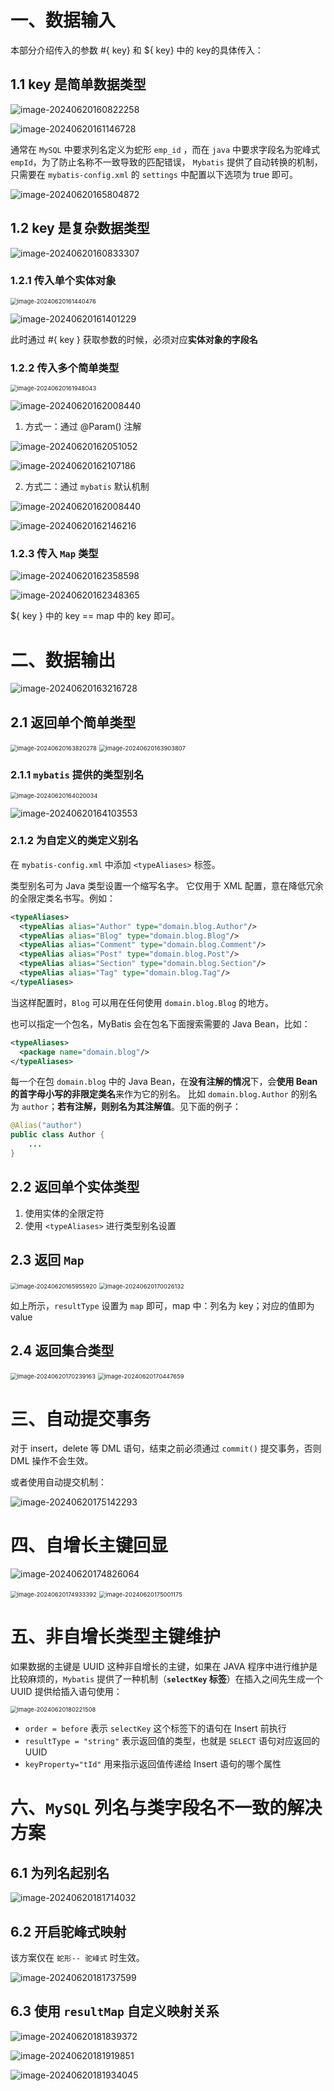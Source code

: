 # 一、数据输入

本部分介绍传入的参数 #{ key} 和 ${ key} 中的 key的具体传入：

## 1.1 key 是简单数据类型

![image-20240620160822258](05.数据输入与输出.assets/image-20240620160822258.png)

![image-20240620161146728](05.数据输入与输出.assets/image-20240620161146728.png)

通常在 `MySQL` 中要求列名定义为蛇形 `emp_id` ，而在 `java` 中要求字段名为驼峰式 `empId`，为了防止名称不一致导致的匹配错误， `Mybatis` 提供了自动转换的机制，只需要在 `mybatis-config.xml` 的  `settings` 中配置以下选项为 true 即可。

![image-20240620165804872](05.数据输入与输出.assets/image-20240620165804872.png)



## 1.2 key 是复杂数据类型

![image-20240620160833307](05.数据输入与输出.assets/image-20240620160833307.png)



### 1.2.1 传入单个实体对象

<img src="05.数据输入与输出.assets/image-20240620161440476.png" alt="image-20240620161440476" style="zoom: 67%;" />

![image-20240620161401229](05.数据输入与输出.assets/image-20240620161401229.png)

此时通过 #{ key } 获取参数的时候，必须对应**实体对象的字段名**

### 1.2.2 传入多个简单类型

<img src="05.数据输入与输出.assets/image-20240620161948043.png" alt="image-20240620161948043" style="zoom:67%;" />



![image-20240620162008440](05.数据输入与输出.assets/image-20240620162008440.png)

1. 方式一：通过 @Param() 注解

![image-20240620162051052](05.数据输入与输出.assets/image-20240620162051052.png)

![image-20240620162107186](05.数据输入与输出.assets/image-20240620162107186.png)

2. 方式二：通过 `mybatis` 默认机制

![image-20240620162008440](05.数据输入与输出.assets/image-20240620162008440.png)

![image-20240620162146216](05.数据输入与输出.assets/image-20240620162146216.png)

### 1.2.3 传入 `Map` 类型

![image-20240620162358598](05.数据输入与输出.assets/image-20240620162358598.png)

![image-20240620162348365](05.数据输入与输出.assets/image-20240620162348365.png)

${ key } 中的 key == map 中的 key 即可。

# 二、数据输出

![image-20240620163216728](05.数据输入与输出.assets/image-20240620163216728.png)

## 2.1 返回单个简单类型

<img src="05.数据输入与输出.assets/image-20240620163820278.png" alt="image-20240620163820278" style="zoom: 67%;" />

<img src="05.数据输入与输出.assets/image-20240620163903807.png" alt="image-20240620163903807" style="zoom:67%;" />

### 2.1.1 `mybatis` 提供的类型别名

<img src="05.数据输入与输出.assets/image-20240620164020034.png" alt="image-20240620164020034" style="zoom:67%;" />

![image-20240620164103553](05.数据输入与输出.assets/image-20240620164103553.png)

### 2.1.2 为自定义的类定义别名

在 `mybatis-config.xml` 中添加 `<typeAliases>` 标签。

类型别名可为 Java 类型设置一个缩写名字。 它仅用于 XML 配置，意在降低冗余的全限定类名书写。例如：

```xml
<typeAliases>
  <typeAlias alias="Author" type="domain.blog.Author"/>
  <typeAlias alias="Blog" type="domain.blog.Blog"/>
  <typeAlias alias="Comment" type="domain.blog.Comment"/>
  <typeAlias alias="Post" type="domain.blog.Post"/>
  <typeAlias alias="Section" type="domain.blog.Section"/>
  <typeAlias alias="Tag" type="domain.blog.Tag"/>
</typeAliases>
```

当这样配置时，`Blog` 可以用在任何使用 `domain.blog.Blog` 的地方。

也可以指定一个包名，MyBatis 会在包名下面搜索需要的 Java Bean，比如：

```xml
<typeAliases>
  <package name="domain.blog"/>
</typeAliases>
```

每一个在包 `domain.blog` 中的 Java Bean，在**没有注解的情况**下，会**使用 Bean 的首字母小写的非限定类名**来作为它的别名。 比如 `domain.blog.Author` 的别名为 `author`；**若有注解，则别名为其注解值**。见下面的例子：

```java
@Alias("author")
public class Author {
    ...
}
```

## 2.2 返回单个实体类型

1. 使用实体的全限定符
2. 使用 `<typeAliases>` 进行类型别名设置

## 2.3 返回 `Map`

<img src="05.数据输入与输出.assets/image-20240620165955920.png" alt="image-20240620165955920" style="zoom:67%;" />

<img src="05.数据输入与输出.assets/image-20240620170026132.png" alt="image-20240620170026132" style="zoom:67%;" />

如上所示，`resultType` 设置为 `map` 即可，map 中：列名为 key；对应的值即为 value

## 2.4 返回集合类型

<img src="05.数据输入与输出.assets/image-20240620170239163.png" alt="image-20240620170239163" style="zoom:67%;" />

<img src="05.数据输入与输出.assets/image-20240620170447659.png" alt="image-20240620170447659" style="zoom:67%;" />

# 三、自动提交事务

对于 insert，delete 等 DML 语句，结束之前必须通过 `commit()` 提交事务，否则 DML 操作不会生效。

或者使用自动提交机制：

![image-20240620175142293](05.数据输入与输出.assets/image-20240620175142293.png)

# 四、自增长主键回显

![image-20240620174826064](05.数据输入与输出.assets/image-20240620174826064.png)

<img src="05.数据输入与输出.assets/image-20240620174933392.png" alt="image-20240620174933392" style="zoom:67%;" />

<img src="05.数据输入与输出.assets/image-20240620175001175.png" alt="image-20240620175001175" style="zoom:67%;" />

# 五、非自增长类型主键维护

如果数据的主键是 UUID 这种非自增长的主键，如果在 JAVA 程序中进行维护是比较麻烦的，`Mybatis` 提供了一种机制（**`selectKey` 标签**）在插入之间先生成一个 UUID 提供给插入语句使用：

<img src="05.数据输入与输出.assets/image-20240620180221508.png" alt="image-20240620180221508" style="zoom:67%;" />

- `order = before` 表示 `selectKey` 这个标签下的语句在 Insert 前执行
- `resultType = "string"` 表示返回值的类型，也就是 `SELECT` 语句对应返回的 UUID
- `keyProperty="tId"` 用来指示返回值传递给 Insert 语句的哪个属性

# 六、`MySQL` 列名与类字段名不一致的解决方案

## 6.1 为列名起别名

![image-20240620181714032](05.数据输入与输出.assets/image-20240620181714032.png)

## 6.2 开启驼峰式映射

该方案仅在 `蛇形-- 驼峰式` 时生效。

![image-20240620181737599](05.数据输入与输出.assets/image-20240620181737599.png)

## 6.3 使用 `resultMap` 自定义映射关系

![image-20240620181839372](05.数据输入与输出.assets/image-20240620181839372.png)

![image-20240620181919851](05.数据输入与输出.assets/image-20240620181919851.png)

![image-20240620181934045](05.数据输入与输出.assets/image-20240620181934045.png)